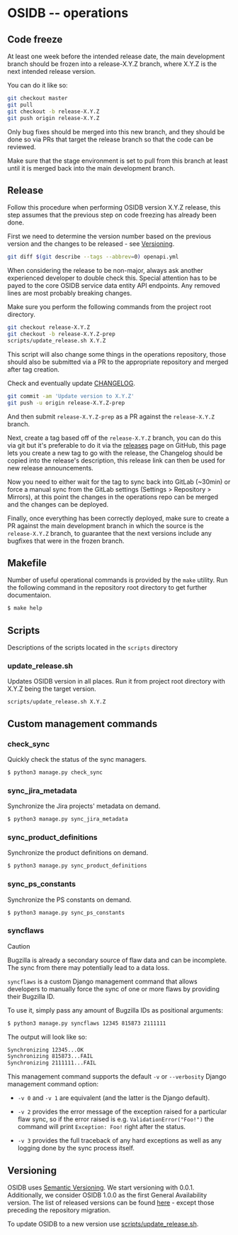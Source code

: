 # OSIDB -- operations

## Code freeze

At least one week before the intended release date, the main development branch should be frozen into
a release-X.Y.Z branch, where X.Y.Z is the next intended release version.

You can do it like so:

```bash
git checkout master
git pull
git checkout -b release-X.Y.Z
git push origin release-X.Y.Z
```

Only bug fixes should be merged into this new branch, and they should be done so via PRs that target
the release branch so that the code can be reviewed.

Make sure that the stage environment is set to pull from this branch at least until it is merged
back into the main development branch.

## Release

Follow this procedure when performing OSIDB version X.Y.Z release, this step assumes that
the previous step on code freezing has already been done.

First we need to determine the version number based on the previous version
and the changes to be released - see [Versioning](#Versioning).

```bash
git diff $(git describe --tags --abbrev=0) openapi.yml
```

When considering the release to be non-major, always ask another experienced developer
to double check this. Special attention has to be payed to the core OSIDB service data
entity API endpoints. Any removed lines are most probably breaking changes.

Make sure you perform the following commands from the project root directory.

```bash
git checkout release-X.Y.Z
git checkout -b release-X.Y.Z-prep
scripts/update_release.sh X.Y.Z
```

This script will also change some things in the operations repository, those should
also be submitted via a PR to the appropriate repository and merged after tag creation.

Check and eventually update [CHANGELOG](../CHANGELOG.md).

```bash
git commit -am 'Update version to X.Y.Z'
git push -u origin release-X.Y.Z-prep
```

And then submit `release-X.Y.Z-prep` as a PR against the `release-X.Y.Z` branch.

Next, create a tag based off of the `release-X.Y.Z` branch, you can do this via git
but it's preferable to do it via the [releases](https://github.com/RedHatProductSecurity/osidb/releases) page on GitHub,
this page lets you create a new tag to go with the release, the Changelog should be copied
into the release's description, this release link can then be used for new release announcements.

Now you need to either wait for the tag to sync back into GitLab (~30min) or force a manual sync
from the GitLab settings (Settings > Repository > Mirrors), at this point the changes in the
operations repo can be merged and the changes can be deployed.

Finally, once everything has been correctly deployed, make sure to create a PR against the
main development branch in which the source is the `release-X.Y.Z` branch, to guarantee that
the next versions include any bugfixes that were in the frozen branch.

## Makefile

Number of useful operational commands is provided by the `make` utility.
Run the following command in the repository root directory to get further documentaion.

```bash
$ make help
```

## Scripts

Descriptions of the scripts located in the `scripts` directory

### update_release.sh

Updates OSIDB version in all places. Run it from project root directory with X.Y.Z being the target version.

```
scripts/update_release.sh X.Y.Z
```

## Custom management commands

### check_sync

Quickly check the status of the sync managers.

```bash
$ python3 manage.py check_sync
```

### sync_jira_metadata

Synchronize the Jira projects' metadata on demand.

```bash
$ python3 manage.py sync_jira_metadata
```

### sync_product_definitions

Synchronize the product definitions on demand.

```bash
$ python3 manage.py sync_product_definitions
```

### sync_ps_constants

Synchronize the PS constants on demand.

```bash
$ python3 manage.py sync_ps_constants
```

### syncflaws

> [!CAUTION]
> Bugzilla is already a secondary source of flaw data and can be incomplete.
> The sync from there may potentially lead to a data loss.

`syncflaws` is a custom Django management command that allows developers to
manually force the sync of one or more flaws by providing their Bugzilla ID.

To use it, simply pass any amount of Bugzilla IDs as positional arguments:

```bash
$ python3 manage.py syncflaws 12345 815873 2111111
```

The output will look like so:

```bash
Synchronizing 12345...OK
Synchronizing 815873...FAIL
Synchronizing 2111111...FAIL
```

This management command supports the default `-v` or `--verbosity` Django
management command option:

* `-v 0` and `-v 1` are equivalent (and the latter is the Django default).

* `-v 2` provides the error message of the exception raised for a particular
  flaw sync, so if the error raised is e.g. `ValidationError("Foo!")` the
  command will print `Exception: Foo!` right after the status.

* `-v 3` provides the full traceback of any hard exceptions as well as any
  logging done by the sync process itself.

## Versioning

OSIDB uses [Semantic Versioning](https://semver.org/). We start versioning with 0.0.1.
Additionally, we consider OSIDB 1.0.0 as the first General Availability version.
The list of released versions can be found
[here](https://github.com/RedHatProductSecurity/osidb/tags) - except those preceding the repository migration.

To update OSIDB to a new version use [scripts/update_release.sh](../../scripts/update_release.sh).
